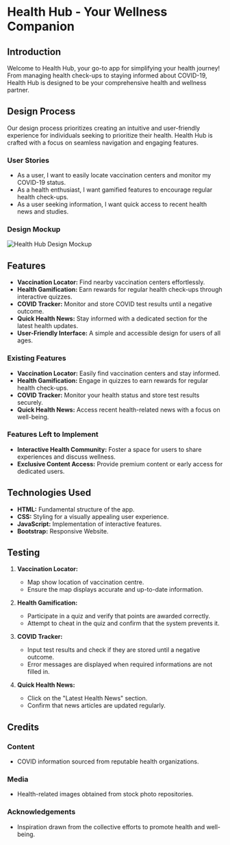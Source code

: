 # Health Hub - Your Wellness Companion

## Introduction

Welcome to Health Hub, your go-to app for simplifying your health journey! From managing health check-ups to staying informed about COVID-19, Health Hub is designed to be your comprehensive health and wellness partner.

## Design Process

Our design process prioritizes creating an intuitive and user-friendly experience for individuals seeking to prioritize their health. Health Hub is crafted with a focus on seamless navigation and engaging features.

### User Stories

- As a user, I want to easily locate vaccination centers and monitor my COVID-19 status.
- As a health enthusiast, I want gamified features to encourage regular health check-ups.
- As a user seeking information, I want quick access to recent health news and studies.

### Design Mockup
![Health Hub Design Mockup](https://www.figma.com/file/E3z0MvZwKU1vKSUulncVJc/Health-Tech?type=design&node-id=2022%3A66&mode=design&t=gsXCJT7IrVPE8xFB-1)
## Features

- **Vaccination Locator:** Find nearby vaccination centers effortlessly.
- **Health Gamification:** Earn rewards for regular health check-ups through interactive quizzes.
- **COVID Tracker:** Monitor and store COVID test results until a negative outcome.
- **Quick Health News:** Stay informed with a dedicated section for the latest health updates.
- **User-Friendly Interface:** A simple and accessible design for users of all ages.

### Existing Features

- **Vaccination Locator:** Easily find vaccination centers and stay informed.
- **Health Gamification:** Engage in quizzes to earn rewards for regular health check-ups.
- **COVID Tracker:** Monitor your health status and store test results securely.
- **Quick Health News:** Access recent health-related news with a focus on well-being.

### Features Left to Implement

- **Interactive Health Community:** Foster a space for users to share experiences and discuss wellness.
- **Exclusive Content Access:** Provide premium content or early access for dedicated users.

## Technologies Used

- **HTML:** Fundamental structure of the app.
- **CSS:** Styling for a visually appealing user experience.
- **JavaScript:** Implementation of interactive features.
- **Bootstrap:** Responsive Website.

## Testing

1. **Vaccination Locator:**
   - Map show location of vaccination centre.
   - Ensure the map displays accurate and up-to-date information.

2. **Health Gamification:**
   - Participate in a quiz and verify that points are awarded correctly.
   - Attempt to cheat in the quiz and confirm that the system prevents it.

3. **COVID Tracker:**
   - Input test results and check if they are stored until a negative outcome.
   - Error messages are displayed when required informations are not filled in.

4. **Quick Health News:**
   - Click on the "Latest Health News" section.
   - Confirm that news articles are updated regularly.

## Credits

### Content
- COVID information sourced from reputable health organizations.

### Media
- Health-related images obtained from stock photo repositories.

### Acknowledgements

- Inspiration drawn from the collective efforts to promote health and well-being.

